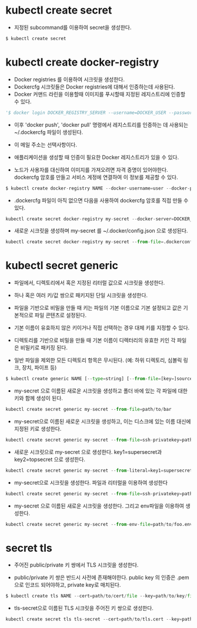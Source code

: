 # kubectl create secret

- 지정된 subcommand를 이용하여 secret을 생성한다. 

```py
$ kubectl create secret
```

# kubectl create docker-registry

- Docker registries 를 이용하여 시크릿을 생성한다. 
- Dockercfg 시크릿들은 Docker registries에 대해서 인증하는데 사용된다. 
- Docker 커맨드 라린을 이용할때 이미지를 푸시할때 지정된 레지스트리에 인증할 수 있다. 

```py
'$ docker login DOCKER_REGISTRY_SERVER --username=DOCKER_USER --password=DOCKER_PASSWORD --email=DOCKER_EMAIL'.
```

- 이후 'docker push', 'docker pull' 명령에서 레지스트리를 인증하는 데 사용되는 ~/.dockercfg 파일이 생성된다. 
- 이 메일 주소는 선택사항이다. 

- 애플리케이션을 생성할 때 인증이 필요한 Docker 레지스트리가 있을 수 있다. 
- 노드가 사용자를 대신하여 이미지를 가져오려면 자격 증명이 있어야한다. dockercfg 암호를 만들고 서비스 게정에 연결하여 이 정보를 제공할 수 있다. 

```py
$ kubectl create docker-registry NAME --docker-username=user --docker-password=password --docker-email=email [--docker-server=string] [--from-file=[key=]source] [--dry-run=server|client|none]
```

- .dockercfg 파일이 아직 없으면 다음을 사용하여 dockercfg 암호를 직접 만들 수 있다. 

```py
kubectl create secret docker-registry my-secret --docker-server=DOCKER_REGISTRY_SERVER --docker-username=DOCKER_USER --docker-password=DOCKER_PASSWORD --docker-email=DOCKER_EMAIL
```

- 새로운 시크릿을 생성하며 my-secret 를 ~/.docker/config.json 으로 생성된다. 

```py
kubectl create secret docker-registry my-secret --from-file=.dockerconfigjson=path/to/.docker/config.json
```

# kubectl secret generic 

- 파일에서, 디렉토리에서 혹은 지정된 리터럴 값으로 시크릿을 생성한다. 
- 하나 혹은 여러 키/값 쌍으로 패키지된 단일 시크릿을 생성한다. 
- 파일을 기반으로 비밀을 만들 때 키는 파일의 기본 이름으로 기본 설정되고 값은 기본적으로 파일 콘텐츠로 설정된다. 
- 기본 이름이 유효하지 않은 키이거나 직접 선택하는 경우 대체 키를 지정할 수 있다. 

- 디렉토리를 기반으로 비밀을 만들 때 기본 이름이 디렉터리의 유효한 키인 각 파일은 비밀키로 패키징 된다. 
- 일반 파일을 제외한 모든 디렉토리 항목은 무시된다. (예: 하위 디렉토리, 심볼릭 링크, 장치, 파이프 등)

```py
$ kubectl create generic NAME [--type=string] [--from-file=[key=]source] [--from-literal=key1=value1] [--dry-run=server|client|none]
```

- my-secret 으로 이름된 새로운 시크릿을 생성하고 폴더 바에 있는 각 파일에 대한 키와 함께 생성이 된다. 

```py
kubectl create secret generic my-secret --from-file=path/to/bar
```

- my-secret으로 이름된 새로운 시크릿을 생성하고, 이는 디스크에 있는 이름 대신에 지정된 키로 생성한다. 

```py
kubectl create secret generic my-secret --from-file=ssh-privatekey=path/to/id_rsa --from-file=ssh-publickey=path/to/id_rsa.pub
```

- 새로운 시크릿으로 my-secret 으로 생성한다. key1=supersecret과 key2=topsecret 으로 생성한다. 

```py
kubectl create secret generic my-secret --from-literal=key1=supersecret --from-literal=key2=topsecret
```

- my-secret으로 시크릿을 생성한다. 파일과 리터럴을 이용하여 생성한다 

```py
kubectl create secret generic my-secret --from-file=ssh-privatekey=path/to/id_rsa --from-literal=passphrase=topsecret
```

- my-secret 으로 이름된 새로운 시크릿을 생성한다. 그리고 env파일을 이용하여 생성한다. 

```py
kubectl create secret generic my-secret --from-env-file=path/to/foo.env --from-env-file=path/to/bar.env
```

# secret tls

- 주어진 public/private 키 쌍에서 TLS 시크릿을 생성한다. 

- public/private 키 쌍은 반드시 사전에 존재해야한다. public key 의 인증은 .pem 으로 인코드 되어야하고, private key로 매치된다. 


```py
$ kubectl create tls NAME --cert=path/to/cert/file --key=path/to/key/file [--dry-run=server|client|none]
```

- tls-secret으로 이름된 TLS 시크릿을 주어진 키 쌍으로 생성한다. 

```py
kubectl create secret tls tls-secret --cert=path/to/tls.cert --key=path/to/tls.key
```

